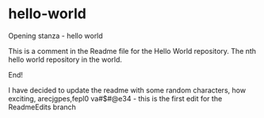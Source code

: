 # hello-world
Opening stanza - hello world

This is a comment in the Readme file for the Hello World repository. The nth hello world repository in the world.

End!

I have decided to update the readme with some random characters, how exciting,
arecjgpes,fepl0 va#$#@e34 - this is the first edit for the ReadmeEdits branch

